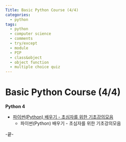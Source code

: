 ```yaml
---
Title: Basic Python Course (4/4)
categories:
  - python
tags:
  - python
  - computer science
  - comments
  - try/except
  - module
  - PIP
  - class&object
  - object function
  - multiple choice quiz
---
```




# Basic Python Course (4/4)

**Python 4**





* [파이썬(Python) 배우기 - 초심자를 위한 기초강의모음](https://www.youtube.com/watch?v=rfscVS0vtbw)
  * 파이썬(Python) 배우기 - 초심자를 위한 기초강의모음

-끝-

